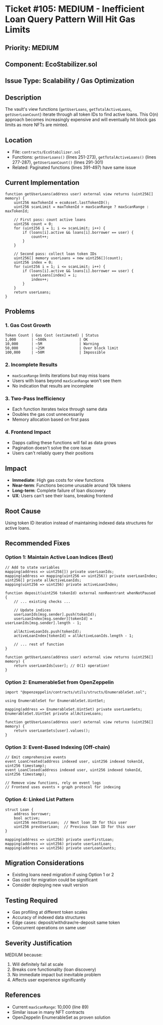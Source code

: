 # Ticket #105: MEDIUM - Inefficient Loan Query Pattern Will Hit Gas Limits

## Priority: MEDIUM

## Component: EcoStabilizer.sol

## Issue Type: Scalability / Gas Optimization

## Description
The vault's view functions (`getUserLoans`, `getTotalActiveLoans`, `getUserLoanCount`) iterate through all token IDs to find active loans. This O(n) approach becomes increasingly expensive and will eventually hit block gas limits as more NFTs are minted.

## Location
- File: `contracts/EcoStabilizer.sol`
- Functions: `getUserLoans()` (lines 251-273), `getTotalActiveLoans()` (lines 277-287), `getUserLoanCount()` (lines 291-301)
- Related: Paginated functions (lines 391-497) have same issue

## Current Implementation
```solidity
function getUserLoans(address user) external view returns (uint256[] memory) {
    uint256 maxTokenId = ecoAsset.lastTokenID();
    uint256 scanLimit = maxTokenId > maxScanRange ? maxScanRange : maxTokenId;
    
    // First pass: count active loans
    uint256 count = 0;
    for (uint256 i = 1; i <= scanLimit; i++) {
        if (loans[i].active && loans[i].borrower == user) {
            count++;
        }
    }
    
    // Second pass: collect loan token IDs
    uint256[] memory userLoans = new uint256[](count);
    uint256 index = 0;
    for (uint256 i = 1; i <= scanLimit; i++) {
        if (loans[i].active && loans[i].borrower == user) {
            userLoans[index] = i;
            index++;
        }
    }
    return userLoans;
}
```

## Problems

### 1. Gas Cost Growth
```
Token Count | Gas Cost (estimated) | Status
1,000       | ~500k               | OK
10,000      | ~5M                 | Warning
50,000      | ~25M                | Over block limit
100,000     | ~50M                | Impossible
```

### 2. Incomplete Results
- `maxScanRange` limits iterations but may miss loans
- Users with loans beyond `maxScanRange` won't see them
- No indication that results are incomplete

### 3. Two-Pass Inefficiency
- Each function iterates twice through same data
- Doubles the gas cost unnecessarily
- Memory allocation based on first pass

### 4. Frontend Impact
- Dapps calling these functions will fail as data grows
- Pagination doesn't solve the core issue
- Users can't reliably query their positions

## Impact
- **Immediate**: High gas costs for view functions
- **Near-term**: Functions become unusable around 10k tokens
- **Long-term**: Complete failure of loan discovery
- **UX**: Users can't see their loans, breaking frontend

## Root Cause
Using token ID iteration instead of maintaining indexed data structures for active loans.

## Recommended Fixes

### Option 1: Maintain Active Loan Indices (Best)
```solidity
// Add to state variables
mapping(address => uint256[]) private userLoanIds;
mapping(address => mapping(uint256 => uint256)) private userLoanIndex;
uint256[] private allActiveLoanIds;
mapping(uint256 => uint256) private activeLoanIndex;

function deposit(uint256 tokenId) external nonReentrant whenNotPaused {
    // ... existing checks ...
    
    // Update indices
    userLoanIds[msg.sender].push(tokenId);
    userLoanIndex[msg.sender][tokenId] = userLoanIds[msg.sender].length - 1;
    
    allActiveLoanIds.push(tokenId);
    activeLoanIndex[tokenId] = allActiveLoanIds.length - 1;
    
    // ... rest of function
}

function getUserLoans(address user) external view returns (uint256[] memory) {
    return userLoanIds[user]; // O(1) operation!
}
```

### Option 2: EnumerableSet from OpenZeppelin
```solidity
import "@openzeppelin/contracts/utils/structs/EnumerableSet.sol";

using EnumerableSet for EnumerableSet.UintSet;

mapping(address => EnumerableSet.UintSet) private userLoanSets;
EnumerableSet.UintSet private allActiveLoans;

function getUserLoans(address user) external view returns (uint256[] memory) {
    return userLoanSets[user].values();
}
```

### Option 3: Event-Based Indexing (Off-chain)
```solidity
// Emit comprehensive events
event LoanCreated(address indexed user, uint256 indexed tokenId, uint256 timestamp);
event LoanClosed(address indexed user, uint256 indexed tokenId, uint256 timestamp);

// Remove view functions, rely on event logs
// Frontend uses events + graph protocol for indexing
```

### Option 4: Linked List Pattern
```solidity
struct Loan {
    address borrower;
    bool active;
    uint256 nextUserLoan;  // Next loan ID for this user
    uint256 prevUserLoan;  // Previous loan ID for this user
}

mapping(address => uint256) private userFirstLoan;
mapping(address => uint256) private userLastLoan;
mapping(address => uint256) private userLoanCounts;
```

## Migration Considerations
- Existing loans need migration if using Option 1 or 2
- Gas cost for migration could be significant
- Consider deploying new vault version

## Testing Required
- Gas profiling at different token scales
- Accuracy of indexed data structures
- Edge cases: deposit/withdraw/re-deposit same token
- Concurrent operations on same user

## Severity Justification
MEDIUM because:
1. Will definitely fail at scale
2. Breaks core functionality (loan discovery)
3. No immediate impact but inevitable problem
4. Affects user experience significantly

## References
- Current `maxScanRange`: 10,000 (line 89)
- Similar issue in many NFT contracts
- OpenZeppelin EnumerableSet as proven solution